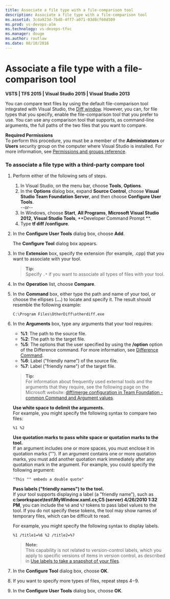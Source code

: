 ```yaml
---
title: Associate a file type with a file-comparison tool
description: Associate a file type with a file-comparison tool
ms.assetid: 3cda923d-7bd8-4ff7-a071-03d8cf60d509
ms.prod: vs-devops-alm
ms.technology: vs-devops-tfvc
ms.manager: douge
ms.author: routlaw
ms.date: 08/10/2016
---
```


# Associate a file type with a file-comparison tool

**VSTS | TFS 2015 | Visual Studio 2015 | Visual Studio 2013**

You can compare text files by using the default file-comparison tool integrated with Visual Studio, the [Diff window](compare-files.md). However, you can, for file types that you specify, enable the file-comparison tool that you prefer to use. You can use any comparison tool that supports, as command-line arguments, the full paths of the two files that you want to compare.

**Required Permissions**  
To perform this procedure, you must be a member of the **Administrators** or **Users** security group on the computer where Visual Studio is installed. For more information, see [Permissions and groups reference](../security/permissions.md).

### To associate a file type with a third-party compare tool

1.  Perform either of the following sets of steps.  
    1.  In Visual Studio, on the menu bar, choose **Tools**, **Options**.  
    2.  In the **Options** dialog box, expand **Source Control**, choose **Visual Studio Team Foundation Server**, and then choose **Configure User Tools**.  
    --or--  
    1.  In Windows, choose **Start**, **All Programs**, **Microsoft Visual Studio 2012**, **Visual Studio Tools**, **Developer Command Prompt **.  
    2.  Type **tf diff /configure**.  
2.  In the **Configure User Tools** dialog box, choose **Add**.

    The **Configure Tool** dialog box appears.

3.  In the **Extension** box, specify the extension (for example, .cpp) that you want to associate with your tool.

	>**Tip:**  
	>Specify `.*` if you want to associate all types of files with your tool.
4.  In the **Operation** list, choose **Compare**.  
5.  In the **Command** box, either type the path and name of your tool, or choose the ellipses (**…**) to locate and specify it. The result should resemble the following example:

        C:\Program Files\OtherDiff\otherdiff.exe

6.  In the **Arguments** box, type any arguments that your tool requires:  
    -   **%1**: The path to the source file.  
    -   **%2**: The path to the target file.  
    -   **%5**: The options that the user specified by using the **/option** option of the Difference command. For more information, see [Difference Command](difference-command.md).  
    -   **%6**: Label ("friendly name") of the source file.  
    -   **%7**: Label ("friendly name") of the target file.

    >**Tip:**  
    >For information about frequently used external tools and the arguments that they require, see the following page on the Microsoft website: [diff/merge configuration in Team Foundation - common Command and Argument values](http://go.microsoft.com/fwlink/?LinkID=200171).

    **Use white space to delimit the arguments.**  
    For example, you might specify the following syntax to compare two files:

        %1 %2

    **Use quotation marks to pass white space or quotation marks to the tool.**  
    If an argument includes one or more spaces, you must enclose it in quotation marks (""). If an argument contains one or more quotation marks, you must add another quotation mark immediately after any quotation mark in the argument. For example, you could specify the following argument:

        "This "" embeds a double quote"

    **Pass labels ("friendly names") to the tool.**  
    If your tool supports displaying a label (a "friendly name"), such as **c:\\workspace\\test\\MyWindow.xaml.cs;C5 (server) 4/26/2010 1:32 PM**, you can include the `%6` and `%7` tokens to pass label values to the tool. If you do not specify these tokens, the tool may show names of temporary files, which can be difficult to read.

    For example, you might specify the following syntax to display labels.

        %1 /title1=%6 %2 /title2=%7

	>**Note:**  
	>This capability is not related to version-control labels, which you apply to specific versions of items in version control, as described in [Use labels to take a snapshot of your files](use-labels-take-snapshot-your-files.md).

7.  In the **Configure Tool** dialog box, choose **OK**.  
8.  If you want to specify more types of files, repeat steps 4−9.  
9.  In the **Configure User Tools** dialog box, choose **OK**.  
